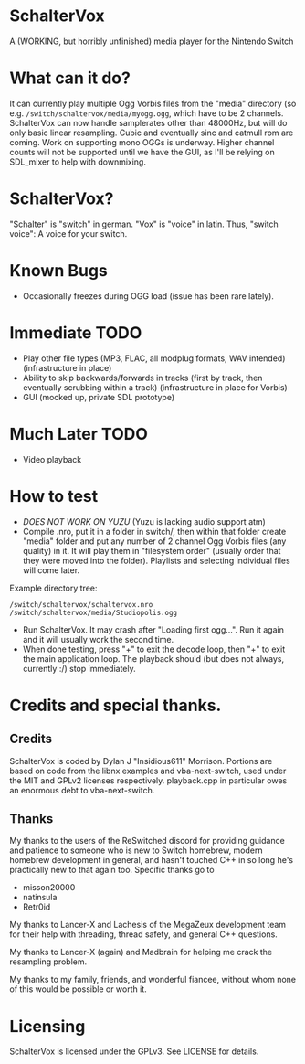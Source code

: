 # SchalterVox
A (WORKING, but horribly unfinished) media player for the Nintendo Switch

# What can it do?
It can currently play multiple Ogg Vorbis files from the "media" directory (so e.g. `/switch/schaltervox/media/myogg.ogg`, which have to be 2 channels. SchalterVox can now handle samplerates other than 48000Hz, but will do only basic linear resampling. Cubic and eventually sinc and catmull rom are coming. Work on supporting mono OGGs is underway. Higher channel counts will not be supported until we have the GUI, as I'll be relying on SDL_mixer to help with downmixing.

# SchalterVox?
"Schalter" is "switch" in german. "Vox" is "voice" in latin. Thus, "switch voice": A voice for your switch.

# Known Bugs
* Occasionally freezes during OGG load (issue has been rare lately).

# Immediate TODO
* Play other file types (MP3, FLAC, all modplug formats, WAV intended) (infrastructure in place)
* Ability to skip backwards/forwards in tracks (first by track, then eventually scrubbing within a track) (infrastructure in place for Vorbis)
* GUI (mocked up, private SDL prototype)

# Much Later TODO
* Video playback

# How to test
* *DOES NOT WORK ON YUZU* (Yuzu is lacking audio support atm)
* Compile .nro, put it in a folder in switch/, then within that folder create "media" folder and put any number of 2 channel Ogg Vorbis files (any quality) in it. It will play them in "filesystem order" (usually order that they were moved into the folder). Playlists and selecting individual files will come later.

Example directory tree:
```
/switch/schaltervox/schaltervox.nro
/switch/schaltervox/media/Studiopolis.ogg
```


* Run SchalterVox. It may crash after "Loading first ogg...". Run it again and it will usually work the second time.
* When done testing, press "+" to exit the decode loop, then "+" to exit the main application loop. The playback should (but does not always, currently :/) stop immediately.

# Credits and special thanks.
## Credits
SchalterVox is coded by Dylan J "Insidious611" Morrison. Portions are based on code from the libnx examples and vba-next-switch, used under the MIT and GPLv2 licenses respectively. playback.cpp in particular owes an enormous debt to vba-next-switch.

## Thanks
My thanks to the users of the ReSwitched discord for providing guidance and patience to someone who is new to Switch homebrew, modern homebrew development in general, and hasn't touched C++ in so long he's practically new to that again too. Specific thanks go to
 * misson20000
 * natinsula
 * Retr0id

My thanks to Lancer-X and Lachesis of the MegaZeux development team for their help with threading, thread safety, and general C++ questions.

My thanks to Lancer-X (again) and Madbrain for helping me crack the resampling problem.

My thanks to my family, friends, and wonderful fiancee, without whom none of this would be possible or worth it.

# Licensing
SchalterVox is licensed under the GPLv3. See LICENSE for details. 
